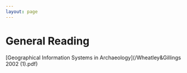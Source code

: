 ```yaml
---
layout: page
---
```


# General Reading
[Geographical Information Systems in Archaeology](/Wheatley&Gillings 2002 (1).pdf)
